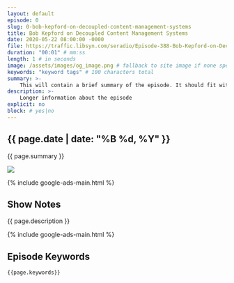 ```yaml
---
layout: default
episode: 0
slug: 0-bob-kepford-on-decoupled-content-management-systems
title: Bob Kepford on Decoupled Content Management Systems
date: 2020-05-22 08:00:00 -0000
file: https://traffic.libsyn.com/seradio/Episode-388-Bob-Kepford-on-Decoupled-Content-Management-Systems.mp3
duration: "00:01" # mm:ss
length: 1 # in seconds
image: /assets/images/og_image.png # fallback to site image if none specified here
keywords: "keyword tags" # 100 characters total
summary: >-
    This will contain a brief summary of the episode. It should fit within a tweet length.
description: >-
    Longer information about the episode
explicit: no
block: # yes|no
---
```


## {{ page.date | date: "%B %d, %Y" }}

{{ page.summary }}

![]({{page.image}})

{% include google-ads-main.html %}

## Show Notes

{{ page.description }}

{% include google-ads-main.html %}

## Episode Keywords

```
{{page.keywords}}
```